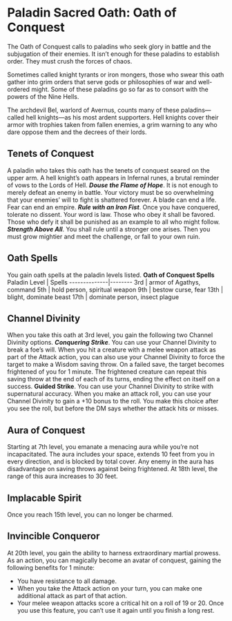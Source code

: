 # Paladin Sacred Oath: Oath of Conquest
The Oath of Conquest calls to paladins who seek glory in battle and the subjugation of their enemies. It isn’t enough for these paladins to establish order. They must crush the forces of chaos.

Sometimes called knight tyrants or iron mongers, those who swear this oath gather into grim orders that serve gods or philosophies of war and well-ordered might. Some of these paladins go so far as to consort with the powers of the Nine Hells.

The archdevil Bel, warlord of Avernus, counts many of these paladins—called hell knights—as his most ardent supporters. Hell knights cover their armor with trophies taken from fallen enemies, a grim warning to any who dare oppose them and the decrees of their lords.

## Tenets of Conquest
A paladin who takes this oath has the tenets of conquest seared on the upper arm. A hell knight’s oath appears in Infernal runes, a brutal reminder of vows to the Lords of Hell.
***Douse the Flame of Hope***. It is not enough to merely defeat an enemy in battle. Your victory must be so overwhelming that your enemies’ will to fight is shattered forever. A blade can end a life. Fear can end an empire.
***Rule with an Iron Fist***. Once you have conquered, tolerate no dissent. Your word is law. Those who obey it shall be favored. Those who defy it shall be punished as an example to all who might follow.
***Strength Above All***. You shall rule until a stronger one arises. Then you must grow mightier and meet the challenge, or fall to your own ruin.

## Oath Spells
You gain oath spells at the paladin levels listed.
**Oath of Conquest Spells**
Paladin Level | Spells
--------------|--------
3rd | armor of Agathys, command
5th | hold person, spiritual weapon
9th | bestow curse, fear
13th | blight, dominate beast
17th | dominate person, insect plague
  
## Channel Divinity
When you take this oath at 3rd level, you gain the following two Channel Divinity options.
***Conquering Strike***. You can use your Channel Divinity to break a foe’s will. When you hit a creature with a melee weapon attack as part of the Attack action, you can also use your Channel Divinity to force the target to make a Wisdom saving throw. On a failed save, the target becomes frightened of you for 1 minute. The frightened creature can repeat this saving throw at the end of each of its turns, ending the effect on itself on a success.
**Guided Strike**. You can use your Channel Divinity to strike with supernatural accuracy. When you make an attack roll, you can use your Channel Divinity to gain a +10 bonus to the roll. You make this choice after you see the roll, but before the DM says whether the attack hits or misses.

## Aura of Conquest
Starting at 7th level, you emanate a menacing aura while you’re not incapacitated. The aura includes your space, extends 10 feet from you in every direction, and is blocked by total cover. Any enemy in the aura has disadvantage on saving throws against being frightened.
At 18th level, the range of this aura increases to 30 feet.

## Implacable Spirit
Once you reach 15th level, you can no longer be charmed.

## Invincible Conqueror
At 20th level, you gain the ability to harness extraordinary martial prowess. As an action, you can magically become an avatar of conquest, gaining the following benefits for 1 minute:
* You have resistance to all damage.
* When you take the Attack action on your turn, you can make one additional attack as part of that action.
* Your melee weapon attacks score a critical hit on a roll of 19 or 20.
Once you use this feature, you can’t use it again until you finish a long rest.

